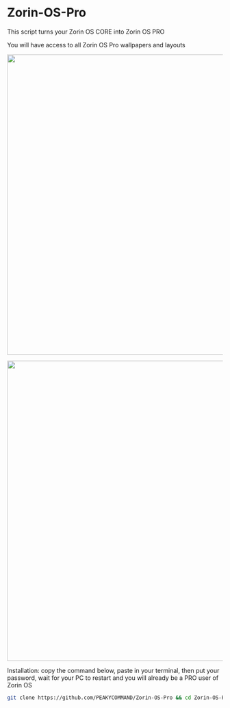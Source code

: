 # Zorin-OS-Pro
This script turns your Zorin OS CORE into Zorin OS PRO

You will have access to all Zorin OS Pro wallpapers and layouts
<p align="center">
<img width="700" src="https://user-images.githubusercontent.com/91558914/184500559-7c74f6db-f82d-415f-b88a-c00e09c600e3.png">
</p>

<p align="center">
<img width="700" src="https://user-images.githubusercontent.com/91558914/184501028-9958ac42-0cfb-4870-bf56-8ce24e6437f0.png">
</p>

Installation:
copy the command below, paste in your terminal, then put your password, wait for your PC to restart and you will already be a PRO user of Zorin OS

```bash
git clone https://github.com/PEAKYCOMMAND/Zorin-OS-Pro && cd Zorin-OS-Pro && chmod +x zorin.sh && sudo ./zorin.sh

```
